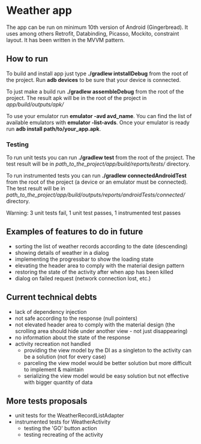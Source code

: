 # Weather app

The app can be run on minimum 10th version of Android (Gingerbread). It uses among others Retrofit, Databinding, Picasso, Mockito, constraint layout. It has been written in the MVVM pattern.

## How to run

To build and install app just type **./gradlew intstallDebug** from the root of the project. Run **adb devices** to be sure that your device is connected.

To just make a build run **./gradlew assembleDebug** from the root of the project. The result apk will be in the root of the project in *app/build/outputs/apk/*

To use your emulator run **emulator -avd avd_name**. You can find the list of available emulators with **emulator -list-avds**. Once your emulator is ready run **adb install path/to/your_app.apk**.

### Testing

To run unit tests you can run **./gradlew test** from the root of the project. The test result will be in *path_to_the_project/app/build/reports/tests/* directory.

To run instrumented tests you can run **./gradlew connectedAndroidTest** from the root of the project (a device or an emulator must be connected). The test result will be in *path_to_the_project/app/build/outputs/reports/androidTests/connected/* directory.

Warning: 3 unit tests fail, 1 unit test passes, 1 instrumented test passes

## Examples of features to do in future

- sorting the list of weather records according to the date (descending)
- showing details of weather in a dialog
- implementing the progressbar to show the loading state
- elevating the header area to comply with the material design pattern
- restoring the state of the activity after when app has been killed
- dialog on failed request (network connection lost, etc.)

## Current technical debts

- lack of dependency injection
- not safe according to the response (null pointers)
- not elevated header area to comply with the material design (the scrolling area should hide under another view - not just disappearing)
- no information about the state of the response
- activity recreation not handled
    - providing the view model by the DI as a singleton to the activity can be a solution (not for every case)
    - parceling the view model would be better solution but more difficult to implement & maintain
    - serializing the view model would be easy solution but not effective with bigger quantity of data

## More tests proposals

- unit tests for the WeatherRecordListAdapter
- instrumented tests for WeatherActivity
    - testing the 'GO' button action
    - testing recreating of the activity
